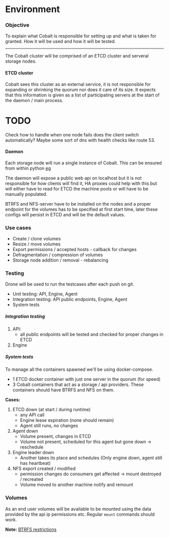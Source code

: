 # Environment

### Objective

To explain what Cobalt is responsible for setting up and what is taken for granted.
How it will be used and how it will be tested.

---

The Cobalt cluster will be comprised of an ETCD cluster and serveral storage nodes.

#### ETCD cluster

Cobalt sees this cluster as an external service, it is not responsible for expanding or shrinking
the quorum nor does it care of its size.
It expects that this information is given as a list of participating servers at
the start of the daemon / main process.

# TODO
Check how to handle when one node fails does the client switch automatically?
Maybe some sort of dns with health checks like route 53.

#### Daemon

Each storage node will run a single instance of Cobalt. This can be ensured from within
python [eg](http://stackoverflow.com/a/221159)

The daemon will expose a public web api on localhost but it is not responsible
for how clients will find it, HA proxies could help with this but will either have to
read for ETCD the machine pools or will have to be manually populated.

BTRFS and NFS-server have to be installed on the nodes and a proper endpoint for the
volumes has to be specified at first start time, later these configs will persist in
ETCD and will be the default values.


### Use cases

- Create / clone volumes
- Resize / move volumes
- Export permissions / accepted hosts - callback for changes
- Defragmentation / compression of volumes
- Storage node addition / removal - rebalancing

### Testing

Drone will be used to run the testcases after each push on git.

- Unit testing: API, Engine, Agent
- Integration testing: API public endpoints, Engine, Agent
- System tests

##### Integration testing

1. API:
    * all public endpoints will be tested and checked for proper changes in ETCD
2. Engine

##### System tests

To manage all the containers spawned we'll be using docker-compose.

- 1 ETCD docker container with just one server in the quorum (for speed)
- 3 Cobalt containers that act as a storage / api providers. These containers should have BTRFS and NFS on them.

**Cases:**

1. ETCD down (at start / during runtime)
    * any API call
    * Engine lease expiration (none should remain)
    * Agent still runs, no changes
2. Agent down
    * Volume present, changes in ETCD
    * Volume not present, scheduled for this agent but gone down -> reschedule
3. Engine leader down
    * Another takes its place and schedules (Only engine down, agent still has heartbeat)
4. NFS export created / modified
    * permission changes do consumers get affected -> mount destroyed / recreated
    * Volume moved to another machine notify and remount


### Volumes

As an end user volumes will be available to be mounted using the data provided by the api
ip permissions etc. Regular `mount` commands should work.

**Note:** [BTRFS restrictions](https://en.wikipedia.org/wiki/Btrfs)

